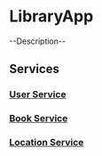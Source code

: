 # LibraryApp
--Description--

## Services

### [User Service](https://github/com/MurrmanTech/LibraryApp_UserService)

### [Book Service](https://github/com/MurrmanTech/LibraryApp_BookService)

### [Location Service](https://github/com/MurrmanTech/LibraryApp_LocationService)

